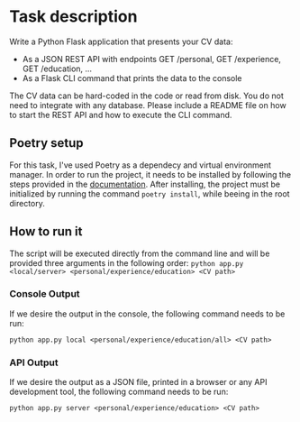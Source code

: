 # Task description

Write a Python Flask application that presents your CV data:

* As a JSON REST API with endpoints GET /personal, GET /experience, GET /education, ...
* As a Flask CLI command that prints the data to the console

The CV data can be hard-coded in the code or read from disk. You do not need to integrate with any database. Please include a README file on how to start the REST API and how to execute the CLI command.

## Poetry setup

For this task, I've used Poetry as a dependecy and virtual environment manager.
In order to run the project, it needs to be installed by following the steps provided in the [documentation](https://python-poetry.org/docs/#installation).
After installing, the project must be initialized by running the command ```poetry install```, while beeing in the root directory.

## How to run it

The script will be executed directly from the command line and will be provided three arguments in the following order:
```python app.py <local/server> <personal/experience/education> <CV path>```

### Console Output

If we desire the output in the console, the following command needs to be run:

```python app.py local <personal/experience/education/all> <CV path>```

### API Output

If we desire the output as a JSON file, printed in a browser or any API development tool, the following command needs to be run:

```python app.py server <personal/experience/education> <CV path>```

